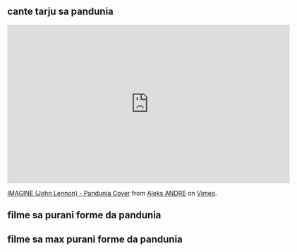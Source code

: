 
## cante tarju sa pandunia

<iframe src="https://player.vimeo.com/video/333487643" width="640" height="360" frameborder="0" allow="autoplay; fullscreen" allowfullscreen></iframe>
<p><a href="https://vimeo.com/333487643">IMAGINE (John Lennon) - Pandunia Cover</a> from <a href="https://vimeo.com/xanderleadaren">Aleks ANDRE</a> on <a href="https://vimeo.com">Vimeo</a>.</p>

## filme sa purani forme da pandunia

[](https://www.youtube.com/watch?v=TgO8AwX4OCU)

## filme sa max purani forme da pandunia

[](https://www.youtube.com/watch?v=yfkQrdyfLcQ)


